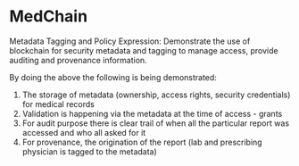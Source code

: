 # MedChain
Metadata Tagging and Policy Expression: Demonstrate the use of blockchain for security metadata and tagging to manage access, provide auditing and provenance information.

By doing the above the following is being demonstrated:
1. The storage of metadata (ownership, access rights, security credentials) for medical records
2. Validation is happening via the metadata at the time of access - grants
3. For audit purpose there is clear trail of when all the particular report was accessed and who all asked for it
4. For provenance, the origination of the report (lab and prescribing physician is tagged to the metadata)

